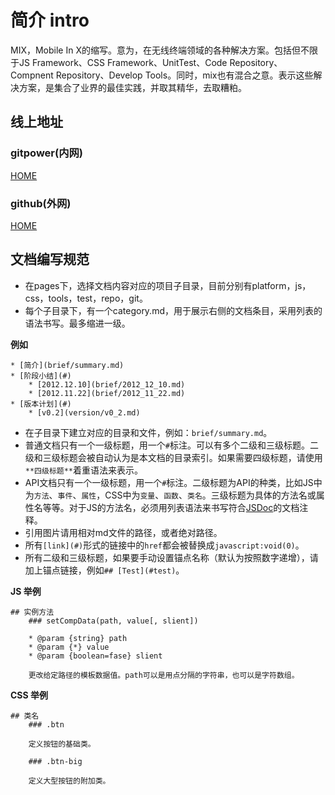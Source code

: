 # 简介 **intro**

MIX，Mobile In X的缩写。意为，在无线终端领域的各种解决方案。包括但不限于JS Framework、CSS Framework、UnitTest、Code Repository、Compnent Repository、Develop Tools。同时，mix也有混合之意。表示这些解决方案，是集合了业界的最佳实践，并取其精华，去取糟粕。

## 线上地址

### gitpower(内网)

[HOME](http://mixteam.git.assets.m.etao.net/mixdoc/)

### github(外网)

[HOME](http://mixteam.github.com/mixdoc/)

## 文档编写规范

* 在pages下，选择文档内容对应的项目子目录，目前分别有platform，js，css，tools，test，repo，git。
* 每个子目录下，有一个category.md，用于展示右侧的文档条目，采用列表的语法书写。最多缩进一级。


**例如**

	* [简介](brief/summary.md)
	* [阶段小结](#)
		* [2012.12.10](brief/2012_12_10.md)
		* [2012.11.22](brief/2012_11_22.md)
	* [版本计划](#)
		* [v0.2](version/v0_2.md)

* 在子目录下建立对应的目录和文件，例如：`brief/summary.md`。
* 普通文档只有一个一级标题，用一个`#`标注。可以有多个二级和三级标题。二级和三级标题会被自动认为是本文档的目录索引。如果需要四级标题，请使用`**四级标题**`着重语法来表示。
* API文档只有一个一级标题，用一个`#`标注。二级标题为API的种类，比如JS中为`方法`、`事件`、`属性`，CSS中为`变量`、`函数`、`类名`。三级标题为具体的方法名或属性名等等。对于JS的方法名，必须用列表语法来书写符合[JSDoc](https://code.google.com/p/jsdoc-toolkit/w/list)的文档注释。
* 引用图片请用相对md文件的路径，或者绝对路径。
* 所有`[link](#)`形式的链接中的`href`都会被替换成`javascript:void(0)`。
* 所有二级和三级标题，如果要手动设置锚点名称（默认为按照数字递增），请加上锚点链接，例如`## [Test](#test)`。

**JS 举例**

	## 实例方法
		### setCompData(path, value[, slient])

		* @param {string} path
		* @param {*} value
		* @param {boolean=fase} slient

		更改给定路径的模板数据值。path可以是用点分隔的字符串，也可以是字符数组。

**CSS 举例**

	## 类名
		### .btn

		定义按钮的基础类。

		### .btn-big

		定义大型按钮的附加类。

